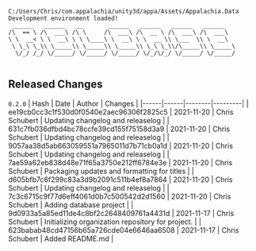 ```
C:/Users/Chris/com.appalachia/unity3d/appa/Assets/Appalachia.Data
Development environment loaded!  
 ______   ______   __       ______   ______   ______   ______    
/\  == \ /\  ___\ /\ \     /\  ___\ /\  __ \ /\  ___\ /\  ___\   
\ \  __< \ \  __\ \ \ \____\ \  __\ \ \  __ \\ \___  \\ \  __\   
 \ \_\ \_\\ \_____\\ \_____\\ \_____\\ \_\ \_\\/\_____\\ \_____\ 
  \/_/ /_/ \/_____/ \/_____/ \/_____/ \/_/\/_/ \/_____/ \/_____/ 
                                                                 
```


## Released Changes

`0.2.0`
| Hash | Date | Author | Changes |
|------|------|--------|---------|
| ee19cb0cc3c1f530d0f0540e2aec96306f2825c5 | 2021-11-20 | Chris Schubert | Updating changelog and releaselog |
| 631c7fb036dfbd4bc78ccfe39cd155f75158d3a9 | 2021-11-20 | Chris Schubert | Updating changelog and releaselog |
| 9057aa38d5ab663059551a7965011d7b71cb0a1d | 2021-11-20 | Chris Schubert | Updating changelog and releaselog |
| 7ae59a62eb838d48e71f65a3750e212ff6784e3e | 2021-11-20 | Chris Schubert | Packaging updates and formatting for titles |
| d605bfb7c6f299c83a3d9b2091c511b4ef8a7864 | 2021-11-20 | Chris Schubert | Updating changelog and releaselog |
| 7c3c6715c9f77d6eff4061d0b7c500542d2d1560 | 2021-11-20 | Chris Schubert | Adding database project |
| 9d0933a5a85ed11de4c8bf2c2648409761a4431d | 2021-11-17 | Chris Schubert | Initializing organization repository for project. |
| 623babab48cd47156b65a726cde04e6646aa6508 | 2021-11-17 | Chris Schubert | Added README.md |
